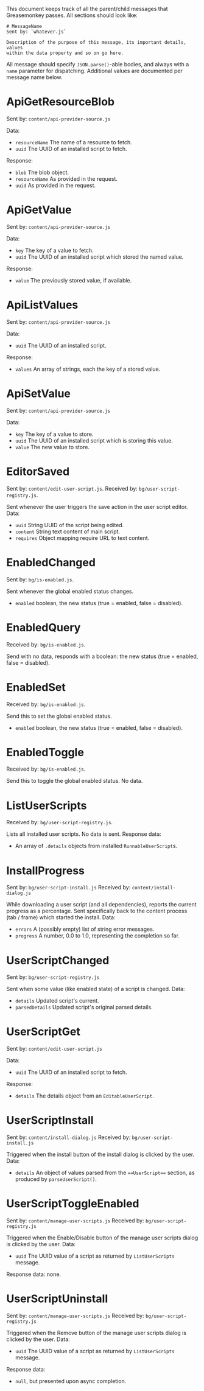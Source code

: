 This document keeps track of all the parent/child messages that Greasemonkey
passes.  All sections should look like:

    # MessageName
    Sent by: `whatever.js`

    Description of the purpose of this message, its important details, values
    within the data property and so on go here.

All message should specify `JSON.parse()`-able bodies, and always with a `name`
parameter for dispatching.  Additional values are documented per message name
below.

# ApiGetResourceBlob
Sent by: `content/api-provider-source.js`

Data:

* `resourceName` The name of a resource to fetch.
* `uuid` The UUID of an installed script to fetch.

Response:

* `blob` The blob object.
* `resourceName` As provided in the request.
* `uuid` As provided in the request.

# ApiGetValue
Sent by: `content/api-provider-source.js`

Data:

* `key` The key of a value to fetch.
* `uuid` The UUID of an installed script which stored the named value.

Response:

* `value` The previously stored value, if available.

# ApiListValues
Sent by: `content/api-provider-source.js`

Data:

* `uuid` The UUID of an installed script.

Response:

* `values` An array of strings, each the key of a stored value.

# ApiSetValue
Sent by: `content/api-provider-source.js`

Data:

* `key` The key of a value to store.
* `uuid` The UUID of an installed script which is storing this value.
* `value` The new value to store.

# EditorSaved
Sent by: `content/edit-user-script.js`.
Received by: `bg/user-script-registry.js`.

Sent whenever the user triggers the save action in the user script editor.
Data:

* `uuid` String UUID of the script being edited.
* `content` String text content of main script.
* `requires` Object mapping require URL to text content.

# EnabledChanged
Sent by: `bg/is-enabled.js`.

Sent whenever the global enabled status changes.

* `enabled` boolean, the new status (true = enabled, false = disabled).

# EnabledQuery
Received by: `bg/is-enabled.js`.

Send with no data, responds with a boolean: the new status
(true = enabled, false = disabled).

# EnabledSet
Received by: `bg/is-enabled.js`.

Send this to set the global enabled status.

* `enabled` boolean, the new status (true = enabled, false = disabled).

# EnabledToggle
Received by: `bg/is-enabled.js`.

Send this to toggle the global enabled status.  No data.

# ListUserScripts
Received by: `bg/user-script-registry.js`.

Lists all installed user scripts.  No data is sent.  Response data:

* An array of `.details` objects from installed `RunnableUserScript`s.

# InstallProgress
Sent by: `bg/user-script-install.js`
Received by: `content/install-dialog.js`

While downloading a user script (and all dependencies), reports the current
progress as a percentage.  Sent specifically back to the content process
(tab / frame) which started the install.  Data:

* `errors` A (possibly empty) list of string error messages.
* `progress` A number, 0.0 to 1.0, representing the completion so far.

# UserScriptChanged
Sent by: `bg/user-script-registry.js`

Sent when some value (like enabled state) of a script is changed.  Data:

* `details` Updated script's current.
* `parsedDetails` Updated script's original parsed details.

# UserScriptGet
Sent by: `content/edit-user-script.js`

Data:

* `uuid` The UUID of an installed script to fetch.

Response:

* `details` The details object from an `EditableUserScript`.

# UserScriptInstall
Sent by: `content/install-dialog.js`
Received by: `bg/user-script-install.js`

Triggered when the install button of the install dialog is clicked by the
user.  Data:

* `details` An object of values parsed from the `==UserScript==` section,
  as produced by `parseUserScript()`.

# UserScriptToggleEnabled
Sent by: `content/manage-user-scripts.js`
Received by: `bg/user-script-registry.js`

Triggered when the Enable/Disable button of the manage user scripts dialog is
clicked by the user.  Data:

* `uuid` The UUID value of a script as returned by `ListUserScripts` message.

Response data: none.

# UserScriptUninstall
Sent by: `content/manage-user-scripts.js`
Received by: `bg/user-script-registry.js`

Triggered when the Remove button of the manage user scripts dialog is clicked
by the user.  Data:

* `uuid` The UUID value of a script as returned by `ListUserScripts` message.

Response data:

* `null`, but presented upon async completion.
